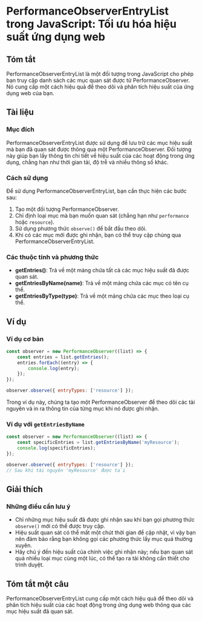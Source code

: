 <!--
Meta Description: # PerformanceObserverEntryList trong JavaScript: Tối ưu hóa hiệu suất ứng dụng web ## Tóm tắt PerformanceObserverEntryList là một đối tượng trong Java...
Meta Keywords: các, mục, hiệu, một, bạn
-->

# PerformanceObserverEntryList trong JavaScript: Tối ưu hóa hiệu suất ứng dụng web

## Tóm tắt
PerformanceObserverEntryList là một đối tượng trong JavaScript cho phép bạn truy cập danh sách các mục quan sát được từ PerformanceObserver. Nó cung cấp một cách hiệu quả để theo dõi và phân tích hiệu suất của ứng dụng web của bạn.

## Tài liệu
### Mục đích
PerformanceObserverEntryList được sử dụng để lưu trữ các mục hiệu suất mà bạn đã quan sát được thông qua một PerformanceObserver. Đối tượng này giúp bạn lấy thông tin chi tiết về hiệu suất của các hoạt động trong ứng dụng, chẳng hạn như thời gian tải, độ trễ và nhiều thông số khác.

### Cách sử dụng
Để sử dụng PerformanceObserverEntryList, bạn cần thực hiện các bước sau:

1. Tạo một đối tượng PerformanceObserver.
2. Chỉ định loại mục mà bạn muốn quan sát (chẳng hạn như `performance` hoặc `resource`).
3. Sử dụng phương thức `observe()` để bắt đầu theo dõi.
4. Khi có các mục mới được ghi nhận, bạn có thể truy cập chúng qua PerformanceObserverEntryList.

### Các thuộc tính và phương thức
- **getEntries()**: Trả về một mảng chứa tất cả các mục hiệu suất đã được quan sát.
- **getEntriesByName(name)**: Trả về một mảng chứa các mục có tên cụ thể.
- **getEntriesByType(type)**: Trả về một mảng chứa các mục theo loại cụ thể.

## Ví dụ
### Ví dụ cơ bản
```javascript
const observer = new PerformanceObserver((list) => {
    const entries = list.getEntries();
    entries.forEach((entry) => {
        console.log(entry);
    });
});

observer.observe({ entryTypes: ['resource'] });
```

Trong ví dụ này, chúng ta tạo một PerformanceObserver để theo dõi các tài nguyên và in ra thông tin của từng mục khi nó được ghi nhận.

### Ví dụ với `getEntriesByName`
```javascript
const observer = new PerformanceObserver((list) => {
    const specificEntries = list.getEntriesByName('myResource');
    console.log(specificEntries);
});

observer.observe({ entryTypes: ['resource'] });
// Sau khi tài nguyên 'myResource' được tải
```

## Giải thích
### Những điều cần lưu ý
- Chỉ những mục hiệu suất đã được ghi nhận sau khi bạn gọi phương thức `observe()` mới có thể được truy cập.
- Hiệu suất quan sát có thể mất một chút thời gian để cập nhật, vì vậy bạn nên đảm bảo rằng bạn không gọi các phương thức lấy mục quá thường xuyên.
- Hãy chú ý đến hiệu suất của chính việc ghi nhận này; nếu bạn quan sát quá nhiều loại mục cùng một lúc, có thể tạo ra tải không cần thiết cho trình duyệt.

## Tóm tắt một câu
PerformanceObserverEntryList cung cấp một cách hiệu quả để theo dõi và phân tích hiệu suất của các hoạt động trong ứng dụng web thông qua các mục hiệu suất đã quan sát.